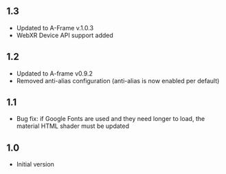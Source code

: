 ## 1.3

- Updated to A-Frame v.1.0.3
- WebXR Device API support added

## 1.2

- Updated to A-frame v0.9.2
- Removed anti-alias configuration (anti-alias is now enabled per default)

## 1.1

- Bug fix: if Google Fonts are used and they need longer to load, the material HTML shader must be updated 

## 1.0

- Initial version

